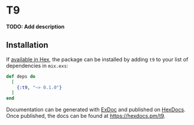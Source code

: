 # T9

**TODO: Add description**

## Installation

If [available in Hex](https://hex.pm/docs/publish), the package can be installed
by adding `t9` to your list of dependencies in `mix.exs`:

```elixir
def deps do
  [
    {:t9, "~> 0.1.0"}
  ]
end
```

Documentation can be generated with [ExDoc](https://github.com/elixir-lang/ex_doc)
and published on [HexDocs](https://hexdocs.pm). Once published, the docs can
be found at <https://hexdocs.pm/t9>.

